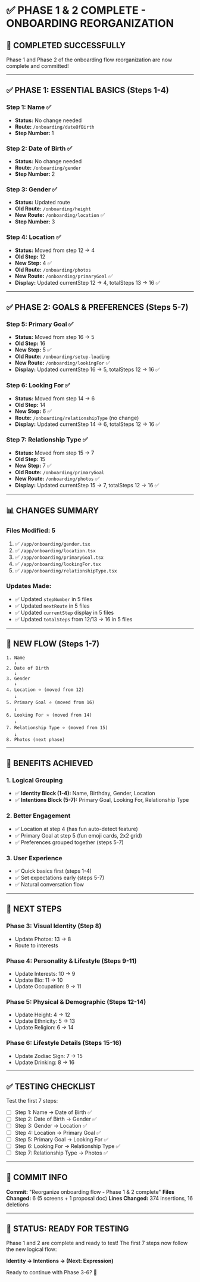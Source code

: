 # ✅ **PHASE 1 & 2 COMPLETE - ONBOARDING REORGANIZATION**

## 🎉 **COMPLETED SUCCESSFULLY**

Phase 1 and Phase 2 of the onboarding flow reorganization are now complete and committed!

---

## ✅ **PHASE 1: ESSENTIAL BASICS (Steps 1-4)**

### **Step 1: Name** ✅
- **Status:** No change needed
- **Route:** `/onboarding/dateOfBirth`
- **Step Number:** 1

### **Step 2: Date of Birth** ✅
- **Status:** No change needed
- **Route:** `/onboarding/gender`
- **Step Number:** 2

### **Step 3: Gender** ✅
- **Status:** Updated route
- **Old Route:** `/onboarding/height`
- **New Route:** `/onboarding/location` ✅
- **Step Number:** 3

### **Step 4: Location** ✅
- **Status:** Moved from step 12 → 4
- **Old Step:** 12
- **New Step:** 4 ✅
- **Old Route:** `/onboarding/photos`
- **New Route:** `/onboarding/primaryGoal` ✅
- **Display:** Updated currentStep 12 → 4, totalSteps 13 → 16 ✅

---

## ✅ **PHASE 2: GOALS & PREFERENCES (Steps 5-7)**

### **Step 5: Primary Goal** ✅
- **Status:** Moved from step 16 → 5
- **Old Step:** 16
- **New Step:** 5 ✅
- **Old Route:** `/onboarding/setup-loading`
- **New Route:** `/onboarding/lookingFor` ✅
- **Display:** Updated currentStep 16 → 5, totalSteps 12 → 16 ✅

### **Step 6: Looking For** ✅
- **Status:** Moved from step 14 → 6
- **Old Step:** 14
- **New Step:** 6 ✅
- **Route:** `/onboarding/relationshipType` (no change)
- **Display:** Updated currentStep 14 → 6, totalSteps 12 → 16 ✅

### **Step 7: Relationship Type** ✅
- **Status:** Moved from step 15 → 7
- **Old Step:** 15
- **New Step:** 7 ✅
- **Old Route:** `/onboarding/primaryGoal`
- **New Route:** `/onboarding/photos` ✅
- **Display:** Updated currentStep 15 → 7, totalSteps 12 → 16 ✅

---

## 📊 **CHANGES SUMMARY**

### **Files Modified: 5**
1. ✅ `/app/onboarding/gender.tsx`
2. ✅ `/app/onboarding/location.tsx`
3. ✅ `/app/onboarding/primaryGoal.tsx`
4. ✅ `/app/onboarding/lookingFor.tsx`
5. ✅ `/app/onboarding/relationshipType.tsx`

### **Updates Made:**
- ✅ Updated `stepNumber` in 5 files
- ✅ Updated `nextRoute` in 5 files
- ✅ Updated `currentStep` display in 5 files
- ✅ Updated `totalSteps` from 12/13 → 16 in 5 files

---

## 🔄 **NEW FLOW (Steps 1-7)**

```
1. Name
   ↓
2. Date of Birth
   ↓
3. Gender
   ↓
4. Location ⭐ (moved from 12)
   ↓
5. Primary Goal ⭐ (moved from 16)
   ↓
6. Looking For ⭐ (moved from 14)
   ↓
7. Relationship Type ⭐ (moved from 15)
   ↓
8. Photos (next phase)
```

---

## 🎯 **BENEFITS ACHIEVED**

### **1. Logical Grouping**
- ✅ **Identity Block (1-4):** Name, Birthday, Gender, Location
- ✅ **Intentions Block (5-7):** Primary Goal, Looking For, Relationship Type

### **2. Better Engagement**
- ✅ Location at step 4 (has fun auto-detect feature)
- ✅ Primary Goal at step 5 (fun emoji cards, 2x2 grid)
- ✅ Preferences grouped together (steps 5-7)

### **3. User Experience**
- ✅ Quick basics first (steps 1-4)
- ✅ Set expectations early (steps 5-7)
- ✅ Natural conversation flow

---

## 🚀 **NEXT STEPS**

### **Phase 3: Visual Identity (Step 8)**
- Update Photos: 13 → 8
- Route to interests

### **Phase 4: Personality & Lifestyle (Steps 9-11)**
- Update Interests: 10 → 9
- Update Bio: 11 → 10
- Update Occupation: 9 → 11

### **Phase 5: Physical & Demographic (Steps 12-14)**
- Update Height: 4 → 12
- Update Ethnicity: 5 → 13
- Update Religion: 6 → 14

### **Phase 6: Lifestyle Details (Steps 15-16)**
- Update Zodiac Sign: 7 → 15
- Update Drinking: 8 → 16

---

## ✅ **TESTING CHECKLIST**

Test the first 7 steps:
- [ ] Step 1: Name → Date of Birth ✅
- [ ] Step 2: Date of Birth → Gender ✅
- [ ] Step 3: Gender → Location ✅
- [ ] Step 4: Location → Primary Goal ✅
- [ ] Step 5: Primary Goal → Looking For ✅
- [ ] Step 6: Looking For → Relationship Type ✅
- [ ] Step 7: Relationship Type → Photos ✅

---

## 📝 **COMMIT INFO**

**Commit:** "Reorganize onboarding flow - Phase 1 & 2 complete"
**Files Changed:** 6 (5 screens + 1 proposal doc)
**Lines Changed:** 374 insertions, 16 deletions

---

## 🎉 **STATUS: READY FOR TESTING**

Phase 1 and 2 are complete and ready to test! The first 7 steps now follow the new logical flow:

**Identity → Intentions → (Next: Expression)**

Ready to continue with Phase 3-6? 🚀
